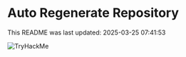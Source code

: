 # Auto Regenerate Repository

This README was last updated: 2025-03-25 07:41:53

 ![TryHackMe](https://tryhackme.com/badge/533634)